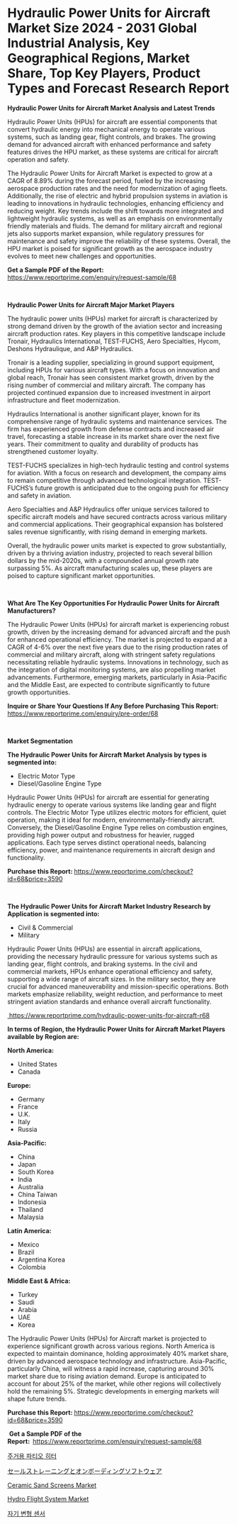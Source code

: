 <p><h1>Hydraulic Power Units for Aircraft Market Size 2024 - 2031 Global Industrial Analysis, Key Geographical Regions, Market Share, Top Key Players, Product Types and Forecast Research Report</h1></p><p><strong>Hydraulic Power Units for Aircraft Market Analysis and Latest Trends</strong></p>
<p><p>Hydraulic Power Units (HPUs) for aircraft are essential components that convert hydraulic energy into mechanical energy to operate various systems, such as landing gear, flight controls, and brakes. The growing demand for advanced aircraft with enhanced performance and safety features drives the HPU market, as these systems are critical for aircraft operation and safety.</p><p>The Hydraulic Power Units for Aircraft Market is expected to grow at a CAGR of 8.89% during the forecast period, fueled by the increasing aerospace production rates and the need for modernization of aging fleets. Additionally, the rise of electric and hybrid propulsion systems in aviation is leading to innovations in hydraulic technologies, enhancing efficiency and reducing weight. Key trends include the shift towards more integrated and lightweight hydraulic systems, as well as an emphasis on environmentally friendly materials and fluids. The demand for military aircraft and regional jets also supports market expansion, while regulatory pressures for maintenance and safety improve the reliability of these systems. Overall, the HPU market is poised for significant growth as the aerospace industry evolves to meet new challenges and opportunities.</p></p>
<p><strong>Get a Sample PDF of the Report:&nbsp;</strong> <a href="https://www.reportprime.com/enquiry/request-sample/68">https://www.reportprime.com/enquiry/request-sample/68</a></p>
<p>&nbsp;</p>
<p><strong>Hydraulic Power Units for Aircraft Major Market Players</strong></p>
<p><p>The hydraulic power units (HPUs) market for aircraft is characterized by strong demand driven by the growth of the aviation sector and increasing aircraft production rates. Key players in this competitive landscape include Tronair, Hydraulics International, TEST-FUCHS, Aero Specialties, Hycom, Deshons Hydraulique, and A&P Hydraulics.</p><p>Tronair is a leading supplier, specializing in ground support equipment, including HPUs for various aircraft types. With a focus on innovation and global reach, Tronair has seen consistent market growth, driven by the rising number of commercial and military aircraft. The company has projected continued expansion due to increased investment in airport infrastructure and fleet modernization.</p><p>Hydraulics International is another significant player, known for its comprehensive range of hydraulic systems and maintenance services. The firm has experienced growth from defense contracts and increased air travel, forecasting a stable increase in its market share over the next five years. Their commitment to quality and durability of products has strengthened customer loyalty.</p><p>TEST-FUCHS specializes in high-tech hydraulic testing and control systems for aviation. With a focus on research and development, the company aims to remain competitive through advanced technological integration. TEST-FUCHS’s future growth is anticipated due to the ongoing push for efficiency and safety in aviation.</p><p>Aero Specialties and A&P Hydraulics offer unique services tailored to specific aircraft models and have secured contracts across various military and commercial applications. Their geographical expansion has bolstered sales revenue significantly, with rising demand in emerging markets.</p><p>Overall, the hydraulic power units market is expected to grow substantially, driven by a thriving aviation industry, projected to reach several billion dollars by the mid-2020s, with a compounded annual growth rate surpassing 5%. As aircraft manufacturing scales up, these players are poised to capture significant market opportunities.</p></p>
<p>&nbsp;</p>
<p><strong>What Are The Key Opportunities For Hydraulic Power Units for Aircraft Manufacturers?</strong></p>
<p><p>The Hydraulic Power Units (HPUs) for aircraft market is experiencing robust growth, driven by the increasing demand for advanced aircraft and the push for enhanced operational efficiency. The market is projected to expand at a CAGR of 4-6% over the next five years due to the rising production rates of commercial and military aircraft, along with stringent safety regulations necessitating reliable hydraulic systems. Innovations in technology, such as the integration of digital monitoring systems, are also propelling market advancements. Furthermore, emerging markets, particularly in Asia-Pacific and the Middle East, are expected to contribute significantly to future growth opportunities.</p></p>
<p><strong>Inquire or Share Your Questions If Any Before Purchasing This Report:</strong> <a href="https://www.reportprime.com/enquiry/pre-order/68">https://www.reportprime.com/enquiry/pre-order/68</a></p>
<p>&nbsp;</p>
<p><strong>Market Segmentation</strong></p>
<p><strong>The Hydraulic Power Units for Aircraft Market Analysis by types is segmented into:</strong></p>
<p><ul><li>Electric Motor Type</li><li>Diesel/Gasoline Engine Type</li></ul></p>
<p><p>Hydraulic Power Units (HPUs) for aircraft are essential for generating hydraulic energy to operate various systems like landing gear and flight controls. The Electric Motor Type utilizes electric motors for efficient, quiet operation, making it ideal for modern, environmentally-friendly aircraft. Conversely, the Diesel/Gasoline Engine Type relies on combustion engines, providing high power output and robustness for heavier, rugged applications. Each type serves distinct operational needs, balancing efficiency, power, and maintenance requirements in aircraft design and functionality.</p></p>
<p><strong>Purchase this Report:&nbsp;</strong><a href="https://www.reportprime.com/checkout?id=68&price=3590">https://www.reportprime.com/checkout?id=68&price=3590</a></p>
<p>&nbsp;</p>
<p><strong>The Hydraulic Power Units for Aircraft Market Industry Research by Application is segmented into:</strong></p>
<p><ul><li>Civil & Commercial</li><li>Military</li></ul></p>
<p><p>Hydraulic Power Units (HPUs) are essential in aircraft applications, providing the necessary hydraulic pressure for various systems such as landing gear, flight controls, and braking systems. In the civil and commercial markets, HPUs enhance operational efficiency and safety, supporting a wide range of aircraft sizes. In the military sector, they are crucial for advanced maneuverability and mission-specific operations. Both markets emphasize reliability, weight reduction, and performance to meet stringent aviation standards and enhance overall aircraft functionality.</p></p>
<p><a href="https://www.reportprime.com/hydraulic-power-units-for-aircraft-r68">&nbsp;https://www.reportprime.com/hydraulic-power-units-for-aircraft-r68</a></p>
<p><strong>In terms of Region, the Hydraulic Power Units for Aircraft Market Players available by Region are:</strong></p>
<p>
    <p> <strong> North America: </strong>
        <ul>
            <li>United States</li>
            <li>Canada</li>
        </ul>
        </p> 
    <p> <strong> Europe: </strong>
        <ul>
            <li>Germany</li>
            <li>France</li>
            <li>U.K.</li>
            <li>Italy</li>
            <li>Russia</li>
        </ul>
        </p> 
    <p> <strong> Asia-Pacific: </strong>
        <ul>
            <li>China</li>
            <li>Japan</li>
            <li>South Korea</li>
            <li>India</li>
            <li>Australia</li>
            <li>China Taiwan</li>
            <li>Indonesia</li>
            <li>Thailand</li>
            <li>Malaysia</li>
        </ul>
        </p> 
    <p> <strong> Latin America: </strong>
        <ul>
            <li>Mexico</li>
            <li>Brazil</li>
            <li>Argentina Korea</li>
            <li>Colombia</li>
        </ul>
        </p> 
    <p> <strong> Middle East & Africa: </strong>
        <ul>
            <li>Turkey</li>
            <li>Saudi</li>
            <li>Arabia</li>
            <li>UAE</li>
            <li>Korea</li>
        </ul>
    </p>
    </p>
<p><p>The Hydraulic Power Units (HPUs) for Aircraft market is projected to experience significant growth across various regions. North America is expected to maintain dominance, holding approximately 40% market share, driven by advanced aerospace technology and infrastructure. Asia-Pacific, particularly China, will witness a rapid increase, capturing around 30% market share due to rising aviation demand. Europe is anticipated to account for about 25% of the market, while other regions will collectively hold the remaining 5%. Strategic developments in emerging markets will shape future trends.</p></p>
<p><strong>Purchase this Report: </strong><a href="https://www.reportprime.com/checkout?id=68&price=3590">https://www.reportprime.com/checkout?id=68&price=3590</a></p>
<p>&nbsp;<strong>Get a Sample PDF of the Report:&nbsp;&nbsp;</strong><a href="https://www.reportprime.com/enquiry/request-sample/68">https://www.reportprime.com/enquiry/request-sample/68</a></p>
<p><strong></strong></p>
<p><p><a href="https://medium.com/@christorpherpfannerstill5436/%EC%A3%BC%EA%B1%B0%EC%9A%A9-%ED%8C%8C%ED%8B%B0%EC%98%A4-%ED%9E%88%ED%84%B0-%EC%8B%9C%EC%9E%A5-%EC%A1%B0%EC%82%AC-%EB%B0%8F-%EC%82%B0%EC%97%85-%EC%A7%84%ED%99%94%EC%99%80-2031%EB%85%84%EA%B9%8C%EC%A7%80%EC%9D%98-%EC%A0%84%EB%A7%9D-7e813f5259b3">주거용 파티오 히터</a></p><p><a href="https://medium.com/@harperhe4e26/%E8%B2%A9%E5%A3%B2%E3%83%88%E3%83%AC%E3%83%BC%E3%83%8B%E3%83%B3%E3%82%B0%E3%81%8A%E3%82%88%E3%81%B3%E3%82%AA%E3%83%B3%E3%83%9C%E3%83%BC%E3%83%87%E3%82%A3%E3%83%B3%E3%82%B0%E3%82%BD%E3%83%95%E3%83%88%E3%82%A6%E3%82%A7%E3%82%A2%E5%B8%82%E5%A0%B4%E3%83%AC%E3%83%9D%E3%83%BC%E3%83%88-%E8%A3%BD%E5%93%81%E3%82%BF%E3%82%A4%E3%83%97%E5%88%A5-%E3%82%AA%E3%83%B3%E3%83%97%E3%83%AC%E3%83%9F%E3%82%B9-%E3%82%AF%E3%83%A9%E3%82%A6%E3%83%89%E3%83%99%E3%83%BC%E3%82%B9-%E3%82%A8%E3%83%B3%E3%83%89%E3%83%A6%E3%83%BC%E3%82%B6%E3%83%BC%E5%88%A5-%E5%A4%A7%E4%BC%81%E6%A5%AD-%E4%B8%AD%E5%B0%8F%E4%BC%81%E6%A5%AD-%E3%81%8A%E3%82%88%E3%81%B3%E5%9C%B0%E5%9F%9F%E5%88%A5-2024%E5%B9%B4-2031%E5%B9%B4-ea70c226ba6b">セールストレーニングとオンボーディングソフトウェア</a></p><p><a href="https://medium.com/@raleciabridges8/ceramic-sand-screens-market-research-report-includes-analysis-on-market-size-share-and-growth-rate-2fdade1eed80">Ceramic Sand Screens Market</a></p><p><a href="https://issuu.com/reportprime-2/docs/hydro-flight-system-market-size-203_1927657e068732">Hydro Flight System Market</a></p><p><a href="https://medium.com/@addiehirthe50/%EA%B8%80%EB%A1%9C%EB%B2%8C-%EC%9E%90%EB%A0%A5-%EB%B3%80%ED%98%95-%EC%84%BC%EC%84%9C-%EC%8B%9C%EC%9E%A5-%EA%B7%9C%EB%AA%A8-%EB%B0%8F-%EC%A0%90%EC%9C%A0%EC%9C%A8-%EB%B6%84%EC%84%9D-%EC%A0%9C%ED%92%88-%EC%9C%A0%ED%98%95-%EC%9D%91%EC%9A%A9-%EB%B6%84%EC%95%BC-%EC%A7%80%EC%97%AD%EB%B3%84-%EC%98%88%EC%B8%A1-2024-2031-f7927a476d72">자기 변형 센서</a></p></p>
